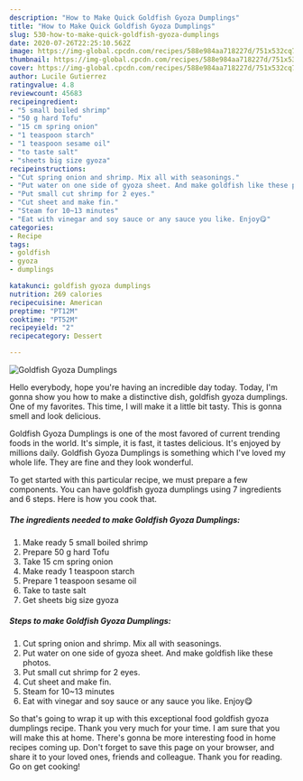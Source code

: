 ```yaml
---
description: "How to Make Quick Goldfish Gyoza Dumplings"
title: "How to Make Quick Goldfish Gyoza Dumplings"
slug: 530-how-to-make-quick-goldfish-gyoza-dumplings
date: 2020-07-26T22:25:10.562Z
image: https://img-global.cpcdn.com/recipes/588e984aa718227d/751x532cq70/goldfish-gyoza-dumplings-recipe-main-photo.jpg
thumbnail: https://img-global.cpcdn.com/recipes/588e984aa718227d/751x532cq70/goldfish-gyoza-dumplings-recipe-main-photo.jpg
cover: https://img-global.cpcdn.com/recipes/588e984aa718227d/751x532cq70/goldfish-gyoza-dumplings-recipe-main-photo.jpg
author: Lucile Gutierrez
ratingvalue: 4.8
reviewcount: 45683
recipeingredient:
- "5 small boiled shrimp"
- "50 g hard Tofu"
- "15 cm spring onion"
- "1 teaspoon starch"
- "1 teaspoon sesame oil"
- "to taste salt"
- "sheets big size gyoza"
recipeinstructions:
- "Cut spring onion and shrimp. Mix all with seasonings."
- "Put water on one side of gyoza sheet. And make goldfish like these photos."
- "Put small cut shrimp for 2 eyes."
- "Cut sheet and make fin."
- "Steam for 10~13 minutes"
- "Eat with vinegar and soy sauce or any sauce you like. Enjoy😋"
categories:
- Recipe
tags:
- goldfish
- gyoza
- dumplings

katakunci: goldfish gyoza dumplings 
nutrition: 269 calories
recipecuisine: American
preptime: "PT12M"
cooktime: "PT52M"
recipeyield: "2"
recipecategory: Dessert

---
```



![Goldfish Gyoza Dumplings](https://img-global.cpcdn.com/recipes/588e984aa718227d/751x532cq70/goldfish-gyoza-dumplings-recipe-main-photo.jpg)

Hello everybody, hope you're having an incredible day today. Today, I'm gonna show you how to make a distinctive dish, goldfish gyoza dumplings. One of my favorites. This time, I will make it a little bit tasty. This is gonna smell and look delicious.



Goldfish Gyoza Dumplings is one of the most favored of current trending foods in the world. It's simple, it is fast, it tastes delicious. It's enjoyed by millions daily. Goldfish Gyoza Dumplings is something which I've loved my whole life. They are fine and they look wonderful.


To get started with this particular recipe, we must prepare a few components. You can have goldfish gyoza dumplings using 7 ingredients and 6 steps. Here is how you cook that.

<!--inarticleads1-->

##### The ingredients needed to make Goldfish Gyoza Dumplings:

1. Make ready 5 small boiled shrimp
1. Prepare 50 g hard Tofu
1. Take 15 cm spring onion
1. Make ready 1 teaspoon starch
1. Prepare 1 teaspoon sesame oil
1. Take to taste salt
1. Get sheets big size gyoza




<!--inarticleads2-->

##### Steps to make Goldfish Gyoza Dumplings:

1. Cut spring onion and shrimp. Mix all with seasonings.
1. Put water on one side of gyoza sheet. And make goldfish like these photos.
1. Put small cut shrimp for 2 eyes.
1. Cut sheet and make fin.
1. Steam for 10~13 minutes
1. Eat with vinegar and soy sauce or any sauce you like. Enjoy😋




So that's going to wrap it up with this exceptional food goldfish gyoza dumplings recipe. Thank you very much for your time. I am sure that you will make this at home. There's gonna be more interesting food in home recipes coming up. Don't forget to save this page on your browser, and share it to your loved ones, friends and colleague. Thank you for reading. Go on get cooking!
